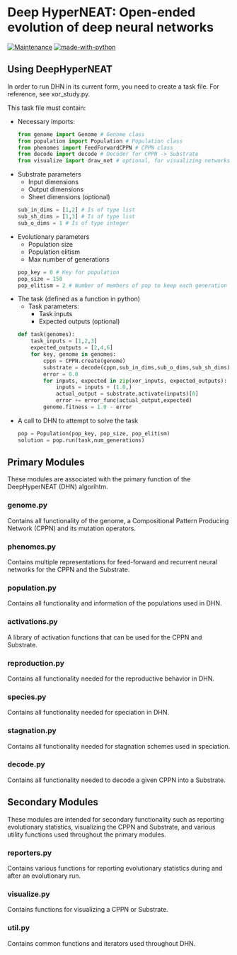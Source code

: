 # Deep HyperNEAT: Open-ended evolution of deep neural networks
[![Maintenance](https://img.shields.io/badge/Maintained%3F-yes-green.svg)](https://GitHub.com/Naereen/StrapDown.js/graphs/commit-activity)
[![made-with-python](https://img.shields.io/badge/Made%20with-Python-1f425f.svg)](https://www.python.org/)

## Using DeepHyperNEAT
In order to run DHN in its current form, you need to create a task file. For reference, see xor_study.py.

This task file must contain:
- Necessary imports:
	```python
	from genome import Genome # Genome class
	from population import Population # Population class
	from phenomes import FeedForwardCPPN # CPPN class
	from decode import decode # Decoder for CPPN -> Substrate
	from visualize import draw_net # optional, for visualizing networks
	```
- Substrate parameters
	* Input dimensions
	* Output dimensions
	* Sheet dimensions (optional)
	```python
	sub_in_dims = [1,2] # Is of type list
	sub_sh_dims = [1,3] # Is of type list
	sub_o_dims = 1 # Is of type integer
	```
- Evolutionary parameters
	* Population size
	* Population elitism
	* Max number of generations
	```python
	pop_key = 0 # Key for population
	pop_size = 150
	pop_elitism = 2 # Number of members of pop to keep each generation
	```
- The task (defined as a function in python)
	* Task parameters:
		* Task inputs
		* Expected outputs (optional)
	```python
	def task(genomes):
		task_inputs = [1,2,3]
		expected_outputs = [2,4,6]
		for key, genome in genomes:
			cppn = CPPN.create(genome)
			substrate = decode(cppn,sub_in_dims,sub_o_dims,sub_sh_dims)
			error = 0.0
			for inputs, expected in zip(xor_inputs, expected_outputs):
				inputs = inputs + (1.0,)
				actual_output = substrate.activate(inputs)[0]
				error += error_func(actual_output,expected)
			genome.fitness = 1.0 - error
	```
- A call to DHN to attempt to solve the task
	```python
	pop = Population(pop_key, pop_size, pop_elitism)
	solution = pop.run(task,num_generations)
	```

## Primary Modules
These modules are associated with the primary function of the DeepHyperNEAT (DHN) algorihtm.
### genome.py
Contains all functionality of the genome, a Compositional Pattern Producing Network (CPPN) and its mutation operators.
### phenomes.py
Contains multiple representations for feed-forward and recurrent neural networks for the CPPN and the Substrate.
### population.py
Contains all functionality and information of the populations used in DHN.
### activations.py
A library of activation functions that can be used for the CPPN and Substrate.
### reproduction.py
Contains all functionality needed for the reproductive behavior in DHN.
### species.py
Contains all functionality needed for speciation in DHN.
### stagnation.py
Contains all functionality needed for stagnation schemes used in speciation.
### decode.py
Contains all functionality needed to decode a given CPPN into a Substrate.

## Secondary Modules
These modules are intended for secondary functionality such as reporting evolutionary statistics, visualizing the CPPN and Substrate, and various utility functions used throughout the primary modules.
### reporters.py
Contains various functions for reporting evolutionary statistics during and after an evolutionary run.
### visualize.py
Contains functions for visualizing a CPPN or Substrate.
### util.py
Contains common functions and iterators used throughout DHN.